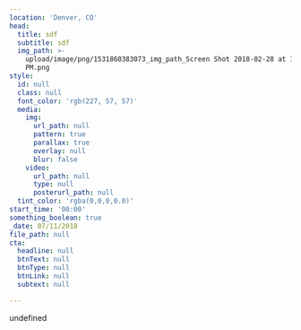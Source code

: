 ```yaml
---
location: 'Denver, CO'
head:
  title: sdf
  subtitle: sdf
  img_path: >-
    upload/image/png/1531860383073_img_path_Screen Shot 2018-02-28 at 12.34.01
    PM.png
style:
  id: null
  class: null
  font_color: 'rgb(227, 57, 57)'
  media:
    img:
      url_path: null
      pattern: true
      parallax: true
      overlay: null
      blur: false
    video:
      url_path: null
      type: null
      posterurl_path: null
  tint_color: 'rgba(0,0,0,0.0)'
start_time: '00:00'
something_boolean: true
_date: 07/11/2018
file_path: null
cta:
  headline: null
  btnText: null
  btnType: null
  btnLink: null
  subtext: null

---
```



undefined


